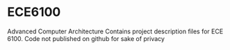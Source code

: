 ECE6100
=======

Advanced Computer Architecture
Contains project description files for ECE 6100. Code not published on github for sake of privacy
